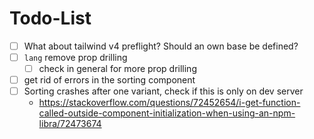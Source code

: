 # Todo-List

- [ ] What about tailwind v4 preflight? Should an own base be defined?
- [ ] `lang` remove prop drilling
  - [ ] check in general for more prop drilling
- [ ] get rid of errors in the sorting component
- [ ] Sorting crashes after one variant, check if this is only on dev server
  - https://stackoverflow.com/questions/72452654/i-get-function-called-outside-component-initialization-when-using-an-npm-libra/72473674
